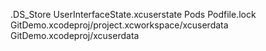 .DS_Store
UserInterfaceState.xcuserstate
Pods
Podfile.lock
GitDemo.xcodeproj/project.xcworkspace/xcuserdata
GitDemo.xcodeproj/xcuserdata
